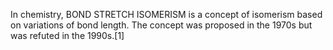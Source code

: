 In chemistry, BOND STRETCH ISOMERISM is a concept of isomerism based on variations of bond length. The concept was proposed in the 1970s but was refuted in the 1990s.[1]

